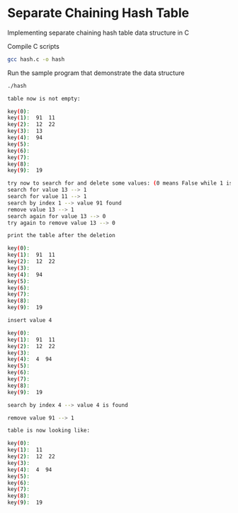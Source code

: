 # Separate Chaining Hash Table
Implementing separate chaining hash table data structure in C

Compile C scripts
```bash
gcc hash.c -o hash
```

Run the sample program that demonstrate the data structure
```bash
./hash

table now is not empty:

key(0):
key(1):  91  11
key(2):  12  22
key(3):  13
key(4):  94
key(5):
key(6):
key(7):
key(8):
key(9):  19

try now to search for and delete some values: (0 means False while 1 is True)
search for value 13 --> 1
search for value 11 --> 1
search by index 1 --> value 91 found
remove value 13 --> 1
search again for value 13 --> 0
try again to remove value 13 --> 0

print the table after the deletion

key(0):
key(1):  91  11
key(2):  12  22
key(3):
key(4):  94
key(5):
key(6):
key(7):
key(8):
key(9):  19

insert value 4

key(0):
key(1):  91  11
key(2):  12  22
key(3):
key(4):  4  94
key(5):
key(6):
key(7):
key(8):
key(9):  19

search by index 4 --> value 4 is found

remove value 91 --> 1

table is now looking like:

key(0):
key(1):  11
key(2):  12  22
key(3):
key(4):  4  94
key(5):
key(6):
key(7):
key(8):
key(9):  19
```
